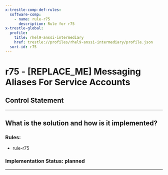 ```yaml
---
x-trestle-comp-def-rules:
  software-comp:
    - name: rule-r75
      description: Rule for r75
x-trestle-global:
  profile:
    title: rhel9-anssi-intermediary
    href: trestle://profiles/rhel9-anssi-intermediary/profile.json
  sort-id: r75
---
```


# r75 - \[REPLACE_ME\] Messaging Aliases For Service Accounts

## Control Statement

______________________________________________________________________

## What is the solution and how is it implemented?

<!-- For implementation status enter one of: implemented, partial, planned, alternative, not-applicable -->

<!-- Note that the list of rules under ### Rules: is read-only and changes will not be captured after assembly to JSON -->

<!-- Add control implementation description here for control: r75 -->

### Rules:

  - rule-r75

### Implementation Status: planned

______________________________________________________________________
